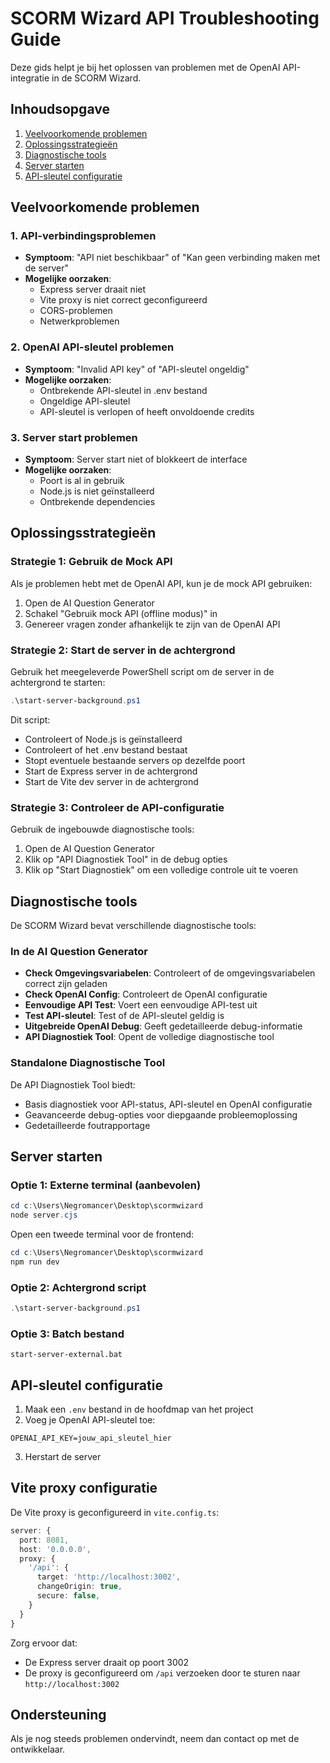 # SCORM Wizard API Troubleshooting Guide

Deze gids helpt je bij het oplossen van problemen met de OpenAI API-integratie in de SCORM Wizard.

## Inhoudsopgave

1. [Veelvoorkomende problemen](#veelvoorkomende-problemen)
2. [Oplossingsstrategieën](#oplossingsstrategieën)
3. [Diagnostische tools](#diagnostische-tools)
4. [Server starten](#server-starten)
5. [API-sleutel configuratie](#api-sleutel-configuratie)

## Veelvoorkomende problemen

### 1. API-verbindingsproblemen

- **Symptoom**: "API niet beschikbaar" of "Kan geen verbinding maken met de server"
- **Mogelijke oorzaken**:
  - Express server draait niet
  - Vite proxy is niet correct geconfigureerd
  - CORS-problemen
  - Netwerkproblemen

### 2. OpenAI API-sleutel problemen

- **Symptoom**: "Invalid API key" of "API-sleutel ongeldig"
- **Mogelijke oorzaken**:
  - Ontbrekende API-sleutel in .env bestand
  - Ongeldige API-sleutel
  - API-sleutel is verlopen of heeft onvoldoende credits

### 3. Server start problemen

- **Symptoom**: Server start niet of blokkeert de interface
- **Mogelijke oorzaken**:
  - Poort is al in gebruik
  - Node.js is niet geïnstalleerd
  - Ontbrekende dependencies

## Oplossingsstrategieën

### Strategie 1: Gebruik de Mock API

Als je problemen hebt met de OpenAI API, kun je de mock API gebruiken:

1. Open de AI Question Generator
2. Schakel "Gebruik mock API (offline modus)" in
3. Genereer vragen zonder afhankelijk te zijn van de OpenAI API

### Strategie 2: Start de server in de achtergrond

Gebruik het meegeleverde PowerShell script om de server in de achtergrond te starten:

```powershell
.\start-server-background.ps1
```

Dit script:
- Controleert of Node.js is geïnstalleerd
- Controleert of het .env bestand bestaat
- Stopt eventuele bestaande servers op dezelfde poort
- Start de Express server in de achtergrond
- Start de Vite dev server in de achtergrond

### Strategie 3: Controleer de API-configuratie

Gebruik de ingebouwde diagnostische tools:

1. Open de AI Question Generator
2. Klik op "API Diagnostiek Tool" in de debug opties
3. Klik op "Start Diagnostiek" om een volledige controle uit te voeren

## Diagnostische tools

De SCORM Wizard bevat verschillende diagnostische tools:

### In de AI Question Generator

- **Check Omgevingsvariabelen**: Controleert of de omgevingsvariabelen correct zijn geladen
- **Check OpenAI Config**: Controleert de OpenAI configuratie
- **Eenvoudige API Test**: Voert een eenvoudige API-test uit
- **Test API-sleutel**: Test of de API-sleutel geldig is
- **Uitgebreide OpenAI Debug**: Geeft gedetailleerde debug-informatie
- **API Diagnostiek Tool**: Opent de volledige diagnostische tool

### Standalone Diagnostische Tool

De API Diagnostiek Tool biedt:

- Basis diagnostiek voor API-status, API-sleutel en OpenAI configuratie
- Geavanceerde debug-opties voor diepgaande probleemoplossing
- Gedetailleerde foutrapportage

## Server starten

### Optie 1: Externe terminal (aanbevolen)

```powershell
cd c:\Users\Negromancer\Desktop\scormwizard
node server.cjs
```

Open een tweede terminal voor de frontend:

```powershell
cd c:\Users\Negromancer\Desktop\scormwizard
npm run dev
```

### Optie 2: Achtergrond script

```powershell
.\start-server-background.ps1
```

### Optie 3: Batch bestand

```
start-server-external.bat
```

## API-sleutel configuratie

1. Maak een `.env` bestand in de hoofdmap van het project
2. Voeg je OpenAI API-sleutel toe:

```
OPENAI_API_KEY=jouw_api_sleutel_hier
```

3. Herstart de server

## Vite proxy configuratie

De Vite proxy is geconfigureerd in `vite.config.ts`:

```typescript
server: {
  port: 8081,
  host: '0.0.0.0',
  proxy: {
    '/api': {
      target: 'http://localhost:3002',
      changeOrigin: true,
      secure: false,
    }
  }
}
```

Zorg ervoor dat:
- De Express server draait op poort 3002
- De proxy is geconfigureerd om `/api` verzoeken door te sturen naar `http://localhost:3002`

## Ondersteuning

Als je nog steeds problemen ondervindt, neem dan contact op met de ontwikkelaar.
